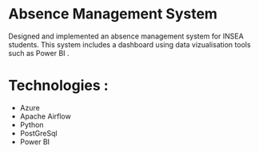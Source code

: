 # Absence Management System
Designed and implemented an absence management system for INSEA students. 
This system includes a dashboard using data vizualisation tools such as Power BI .

# Technologies :
- Azure 
- Apache Airflow 
- Python 
- PostGreSql 
- Power BI
